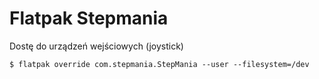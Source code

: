 # Flatpak Stepmania


Dostę do urządzeń wejściowych (joystick)

```shell
$ flatpak override com.stepmania.StepMania --user --filesystem=/dev
```
